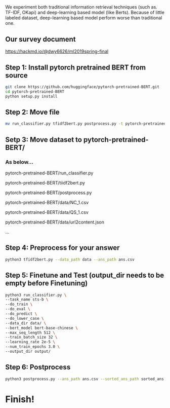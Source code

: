 ## 
We experiment both traditional information retrieval techniques (such as. TF-IDF, OKapi)
and deep-learning based model (like Berts). 
Because of little labeled dataset, deep-learning based model 
perform worse than traditional one. 

## Our survey document
https://hackmd.io/@dwy6626/ml2019spring-final


## Step 1: Install pytorch pretrained BERT from source

```bash
git clone https://github.com/huggingface/pytorch-pretrained-BERT.git
cd pytorch-pretrained-BERT
python setup.py install
```

## Step 2: Move file

```bash
mv run_classifier.py tfidf2bert.py postprocess.py -t pytorch-pretrained-BERT/
```

## Setp 3: Move dataset to pytorch-pretrained-BERT/

### As below...

pytorch-pretrained-BERT/run_classifier.py

pytorch-pretrained-BERT/tiidf2bert.py

pytorch-pretrained-BERT/postprocess.py

pytorch-pretrained-BERT/data/NC_1.csv

pytorch-pretrained-BERT/data/QS_1.csv

pytorch-pretrained-BERT/data/url2content.json

…


## Step 4: Preprocess for your answer

```bash
python3 tfidf2bert.py --data_path data --ans_path ans.csv
```

## Step 5: Finetune and Test (output_dir needs to be empty before Finetuning) 

```bash
python3 run_classifier.py \
--task_name sts-b \
--do_train \
--do_eval \
--do_predict \
--do_lower_case \
--data_dir data/ \
--bert_model bert-base-chinese \
--max_seq_length 512 \
--train_batch_size 32 \
--learning_rate 2e-5 \
--num_train_epochs 3.0 \
--output_dir output/
```

## Step 6: Postprocess 

```bash
python3 postprocess.py --ans_path ans.csv --sorted_ans_path sorted_ans.csv
```


# Finish!
